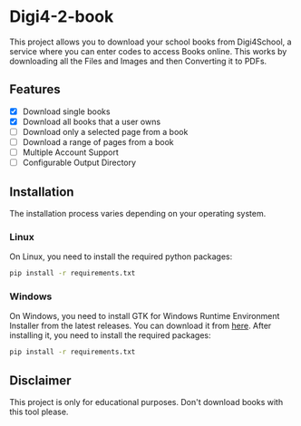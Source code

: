 # Digi4-2-book

This project allows you to download your school books from Digi4School, a service where you can enter codes to access Books online. This works by downloading all the Files and Images and then Converting it to PDFs.

## Features

- [x] Download single books
- [x] Download all books that a user owns
- [ ] Download only a selected page from a book
- [ ] Download a range of pages from a book
- [ ] Multiple Account Support
- [ ] Configurable Output Directory

## Installation

The installation process varies depending on your operating system.

### Linux

On Linux, you need to install the required python packages:

```bash
pip install -r requirements.txt
```

### Windows
On Windows, you need to install GTK for Windows Runtime Environment Installer from the latest releases. You can download it from [here](https://github.com/tschoonj/GTK-for-Windows-Runtime-Environment-Installer/releases). After installing it, you need to install the required packages:

```bash
pip install -r requirements.txt
```

## Disclaimer
This project is only for educational purposes. Don't download books with this tool please.
